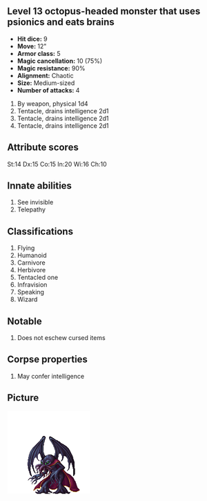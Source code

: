 ## Level 13 octopus-headed monster that uses psionics and eats brains

- **Hit dice:** 9
- **Move:** 12"
- **Armor class:** 5
- **Magic cancellation:** 10 (75%)
- **Magic resistance:** 90%
- **Alignment:** Chaotic
- **Size:** Medium-sized
- **Number of attacks:** 4
1. By weapon, physical 1d4
2. Tentacle, drains intelligence 2d1
3. Tentacle, drains intelligence 2d1
4. Tentacle, drains intelligence 2d1

## Attribute scores

St:14 Dx:15 Co:15 In:20 Wi:16 Ch:10

## Innate abilities

1. See invisible
2. Telepathy

## Classifications

1. Flying
2. Humanoid
3. Carnivore
4. Herbivore
5. Tentacled one
6. Infravision
7. Speaking
8. Wizard

## Notable

1. Does not eschew cursed items

## Corpse properties

1. May confer intelligence

## Picture

![Tentacled one](https://github.com/hyvanmielenpelit/GnollHackTileSet/blob/main/Monsters/tentacled_one/tentacled_one.png)
